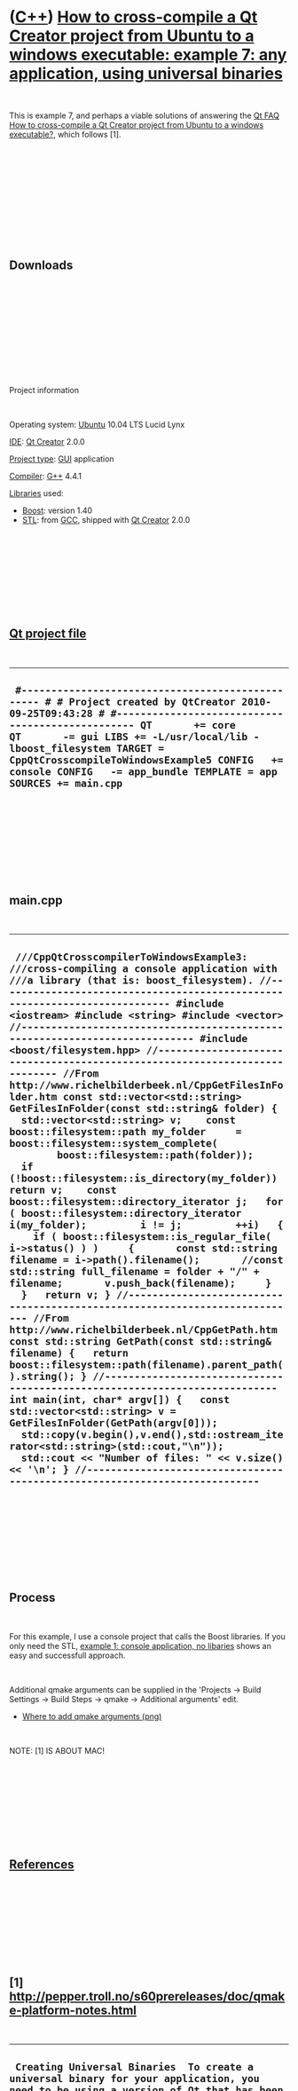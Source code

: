 



 

 

 

 

 

([C++](Cpp.htm)) [How to cross-compile a Qt Creator project from Ubuntu to a windows executable: example 7: any application, using universal binaries](CppQtCrosscompileToWindowsExample5.htm)
==============================================================================================================================================================================================

 

This is example 7, and perhaps a viable solutions of answering the [Qt
FAQ](CppQtFaq.htm) [How to cross-compile a Qt Creator project from
Ubuntu to a windows executable?](CppQtCrosscompileToWindows.htm), which
follows \[1\].

 

 

 

 

 

 

Downloads
---------

 

 

 

 

 

 

Project information

 

Operating system: [Ubuntu](http://www.ubuntu.com) 10.04 LTS Lucid Lynx

[IDE](CppIde.htm): [Qt Creator](CppQtCreator.htm) 2.0.0

[Project type](CppQtProjectType.htm): [GUI](CppGui.htm) application

[Compiler](CppCompiler.htm): [G++](CppGpp.htm) 4.4.1

[Libraries](CppLibrary.htm) used:

-   [Boost](CppBoost.htm): version 1.40
-   [STL](CppStl.htm): from [GCC](CppGcc.htm), shipped with [Qt
    Creator](CppQt.htm) 2.0.0

 

 

 

 

 

[Qt project file](CppQtProjectFile.htm)
---------------------------------------

 

  ------------------------------------------------------------------------------------------------------------------------------------------------------------------------------------------------------------------------------------------------------------------------------------------------------------------------------------------------------------------------
  ` #------------------------------------------------- # # Project created by QtCreator 2010-09-25T09:43:28 # #------------------------------------------------- QT       += core QT       -= gui LIBS += -L/usr/local/lib -lboost_filesystem TARGET = CppQtCrosscompileToWindowsExample5 CONFIG   += console CONFIG   -= app_bundle TEMPLATE = app SOURCES += main.cpp`
  ------------------------------------------------------------------------------------------------------------------------------------------------------------------------------------------------------------------------------------------------------------------------------------------------------------------------------------------------------------------------

 

 

 

 

 

main.cpp
--------

 

  --------------------------------------------------------------------------------------------------------------------------------------------------------------------------------------------------------------------------------------------------------------------------------------------------------------------------------------------------------------------------------------------------------------------------------------------------------------------------------------------------------------------------------------------------------------------------------------------------------------------------------------------------------------------------------------------------------------------------------------------------------------------------------------------------------------------------------------------------------------------------------------------------------------------------------------------------------------------------------------------------------------------------------------------------------------------------------------------------------------------------------------------------------------------------------------------------------------------------------------------------------------------------------------------------------------------------------------------------------------------------------------------------------------------------------------------------------------------------------------------------------------------------------------------------------------------------------------------------------------------------------------------------------------------------------------------------------------------------------------------------------------------------------------------------------------------------------------------------------------------------------------------------------------------------------
  ` ///CppQtCrosscompilerToWindowsExample3: ///cross-compiling a console application with ///a library (that is: boost_filesystem). //--------------------------------------------------------------------------- #include <iostream> #include <string> #include <vector> //--------------------------------------------------------------------------- #include <boost/filesystem.hpp> //--------------------------------------------------------------------------- //From http://www.richelbilderbeek.nl/CppGetFilesInFolder.htm const std::vector<std::string> GetFilesInFolder(const std::string& folder) {   std::vector<std::string> v;    const boost::filesystem::path my_folder     = boost::filesystem::system_complete(         boost::filesystem::path(folder));    if (!boost::filesystem::is_directory(my_folder)) return v;    const boost::filesystem::directory_iterator j;   for ( boost::filesystem::directory_iterator i(my_folder);         i != j;         ++i)   {     if ( boost::filesystem::is_regular_file( i->status() ) )     {       const std::string filename = i->path().filename();       //const std::string full_filename = folder + "/" + filename;       v.push_back(filename);     }   }   return v; } //--------------------------------------------------------------------------- //From http://www.richelbilderbeek.nl/CppGetPath.htm const std::string GetPath(const std::string& filename) {   return boost::filesystem::path(filename).parent_path().string(); } //--------------------------------------------------------------------------- int main(int, char* argv[]) {   const std::vector<std::string> v = GetFilesInFolder(GetPath(argv[0]));   std::copy(v.begin(),v.end(),std::ostream_iterator<std::string>(std::cout,"\n"));   std::cout << "Number of files: " << v.size() << '\n'; } //---------------------------------------------------------------------------`
  --------------------------------------------------------------------------------------------------------------------------------------------------------------------------------------------------------------------------------------------------------------------------------------------------------------------------------------------------------------------------------------------------------------------------------------------------------------------------------------------------------------------------------------------------------------------------------------------------------------------------------------------------------------------------------------------------------------------------------------------------------------------------------------------------------------------------------------------------------------------------------------------------------------------------------------------------------------------------------------------------------------------------------------------------------------------------------------------------------------------------------------------------------------------------------------------------------------------------------------------------------------------------------------------------------------------------------------------------------------------------------------------------------------------------------------------------------------------------------------------------------------------------------------------------------------------------------------------------------------------------------------------------------------------------------------------------------------------------------------------------------------------------------------------------------------------------------------------------------------------------------------------------------------------------------

 

 

 

 

 

Process
-------

 

For this example, I use a console project that calls the Boost
libraries. If you only need the STL, [example 1: console application, no
libaries](CppQtCrosscompileToWindowsExample1.htm) shows an easy and
successfull approach.

 

Additional qmake arguments can be supplied in the 'Projects -&gt; Build
Settings -&gt; Build Steps -&gt; qmake -&gt; Additional arguments' edit.

-   [Where to add qmake
    arguments (png)](CppQtCrosscompileToWindowsExample5.png)

 

NOTE: \[1\] IS ABOUT MAC!

 

 

 

 

 

[References](CppReferences.htm)
-------------------------------

 

 

 

 

 

\[1\] http://pepper.troll.no/s60prereleases/doc/qmake-platform-notes.html
-------------------------------------------------------------------------

 

  --------------------------------------------------------------------------------------------------------------------------------------------------------------------------------------------------------------------------------------------------------------------------------------------------------------------------------------------------------------------------------------------------------------------------------------------------------------------------------------------------------------------------------------------------------------------------------------------------------------------------
  ` Creating Universal Binaries  To create a universal binary for your application, you need to be using a version of Qt that has been configured with the -universal option.  The architectures to be supported in the binary are specified with the CONFIG variable. For example, the following assignment causes qmake to generate build rules to create a universal binary for both PowerPC and x86 architectures:  CONFIG += x86 ppc  Additionally, developers using a PowerPC-based platform need to set the QMAKE_MAC_SDK variable. This process is discussed in more detail in the deployment guide for Mac OS X.`
  --------------------------------------------------------------------------------------------------------------------------------------------------------------------------------------------------------------------------------------------------------------------------------------------------------------------------------------------------------------------------------------------------------------------------------------------------------------------------------------------------------------------------------------------------------------------------------------------------------------------------

 

 

 

 

 





 



